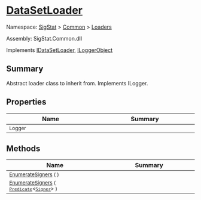# [DataSetLoader](./DataSetLoader.md)

Namespace: [SigStat]() > [Common](./../README.md) > [Loaders](./README.md)

Assembly: SigStat.Common.dll

Implements [IDataSetLoader](./IDataSetLoader.md), [ILoggerObject](./../ILoggerObject.md)

## Summary
Abstract loader class to inherit from. Implements ILogger.

## Properties

| Name<img width=400> | Summary<img width=400> | 
| --- | --- | 
| <sub>Logger</sub>| <sub></sub>| <br>


## Methods

| Name<img width=400> | Summary<img width=400> | 
| --- | --- | 
| <sub>[EnumerateSigners](./Methods/DataSetLoader-100663920.md) (  )</sub>| <sub></sub>| <br>
| <sub>[EnumerateSigners](./Methods/DataSetLoader-100663921.md) ( [`Predicate`](https://docs.microsoft.com/en-us/dotnet/api/System.Predicate-1)\<[`Signer`](./../Signer.md)> )</sub>| <sub></sub>| <br>


